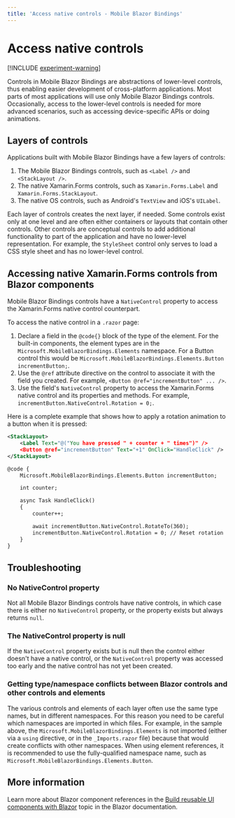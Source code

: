 ```yaml
---
title: 'Access native controls - Mobile Blazor Bindings'
---
```


# Access native controls

[!INCLUDE [experiment-warning](../includes/experiment-warning.md)]

Controls in Mobile Blazor Bindings are abstractions of lower-level controls, thus enabling easier development of cross-platform applications. Most parts of most applications will use only Mobile Blazor Bindings controls. Occasionally, access to the lower-level controls is needed for more advanced scenarios, such as accessing device-specific APIs or doing animations.

## Layers of controls

Applications built with Mobile Blazor Bindings have a few layers of controls:

1. The Mobile Blazor Bindings controls, such as `<Label />` and `<StackLayout />`.
2. The native Xamarin.Forms controls, such as `Xamarin.Forms.Label` and `Xamarin.Forms.StackLayout`.
3. The native OS controls, such as Android's `TextView` and iOS's `UILabel`.

Each layer of controls creates the next layer, if needed. Some controls exist only at one level and are often either containers or layouts that contain other controls. Other controls are conceptual controls to add additional functionality to part of the application and have no lower-level representation. For example, the `StyleSheet` control only serves to load a CSS style sheet and has no lower-level control.

## Accessing native Xamarin.Forms controls from Blazor components

Mobile Blazor Bindings controls have a `NativeControl` property to access the Xamarin.Forms native control counterpart.

To access the native control in a `.razor` page:

1. Declare a field in the `@code{}` block of the type of the element. For the built-in components, the element types are in the `Microsoft.MobileBlazorBindings.Elements` namespace. For a Button control this would be `Microsoft.MobileBlazorBindings.Elements.Button incrementButton;`.
1. Use the `@ref` attribute directive on the control to associate it with the field you created. For example, `<Button @ref="incrementButton" ... />`.
1. Use the field's `NativeControl` property to access the Xamarin.Forms native control and its properties and methods. For example, `incrementButton.NativeControl.Rotation = 0;`.

Here is a complete example that shows how to apply a rotation animation to a button when it is pressed:

```xml
<StackLayout>
    <Label Text="@("You have pressed " + counter + " times")" />
    <Button @ref="incrementButton" Text="+1" OnClick="HandleClick" />
</StackLayout>

@code {
    Microsoft.MobileBlazorBindings.Elements.Button incrementButton;

    int counter;

    async Task HandleClick()
    {
        counter++;

        await incrementButton.NativeControl.RotateTo(360);
        incrementButton.NativeControl.Rotation = 0; // Reset rotation
    }
}
```

## Troubleshooting

### No NativeControl property

Not all Mobile Blazor Bindings controls have native controls, in which case there is either no `NativeControl` property, or the property exists but always returns `null`.

### The NativeControl property is null

If the `NativeControl` property exists but is null then the control either doesn't have a native control, or the `NativeControl` property was accessed too early and the native control has not yet been created.

### Getting type/namespace conflicts between Blazor controls and other controls and elements

The various controls and elements of each layer often use the same type names, but in different namespaces. For this reason you need to be careful which namespaces are imported in which files. For example, in the sample above, the `Microsoft.MobileBlazorBindings.Elements` is not imported (either via a `using` directive, or in the `_Imports.razor` file) because that would create conflicts with other namespaces. When using element references, it is recommended to use the fully-qualified namespace name, such as `Microsoft.MobileBlazorBindings.Elements.Button`.

## More information

Learn more about Blazor component references in the [Build reusable UI components with Blazor](https://docs.microsoft.com/dotnet/architecture/blazor-for-web-forms-developers/components#capture-component-references) topic in the Blazor documentation.

